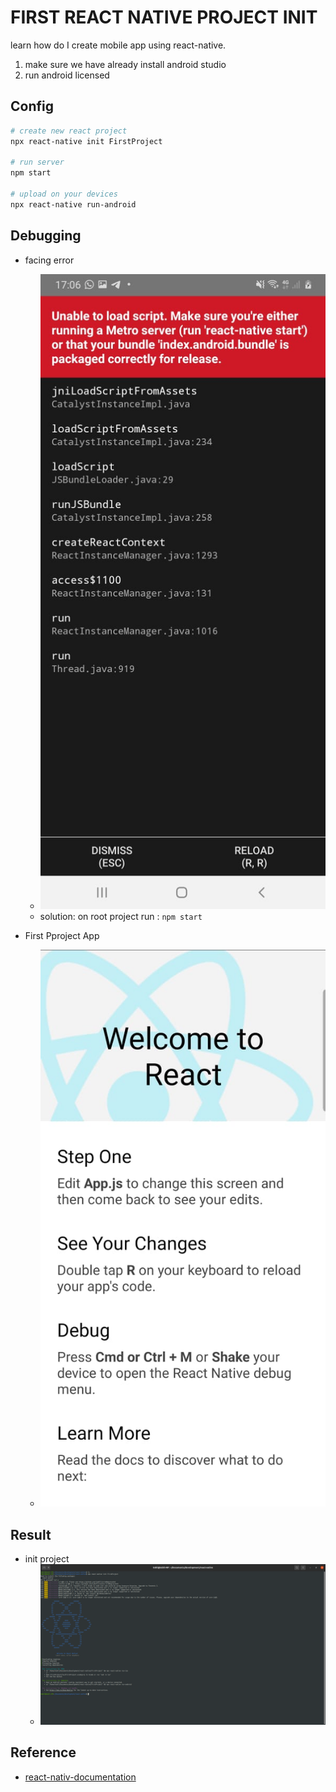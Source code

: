 # FIRST REACT NATIVE PROJECT INIT

learn how do I create mobile app using react-native.
1. make sure we have already install android studio
2. run android licensed

## Config
```bash
# create new react project
npx react-native init FirstProject

# run server
npm start

# upload on your devices
npx react-native run-android
```

## Debugging
- facing error
    - ![react-eror](./image-ss/react-error.jpeg)
    - solution: on root project run : `npm start`

- First Pproject App
    - ![react-first-screen](./image-ss/react-first-homecreen.jpeg)

## Result
- init project
    - ![init project](./image-ss/init-project.png)

## Reference
- [react-nativ-documentation](https://reactnative.dev/)